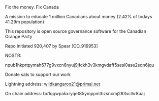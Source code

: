 Fix the money. Fix Canada

A mission to educate 1 million Canadians about money (2.42% of todays 41.29m population)

This repository is open source governance software for the Canadian Orange Party

Repo initiated 920,407 by Spear [CO_919953]

NOSTR:

npub1hkprtpymah577g9vxcn6nyuj9jfckh3v3kmgvdaff5sesl0ase2sqn6jqu

Donate sats to support our work

Lightning address: wildkangaroo21@primal.net

On chain address: bc1qqwpakxryqet85ymppmthzsncmj283vclhr8uaj

